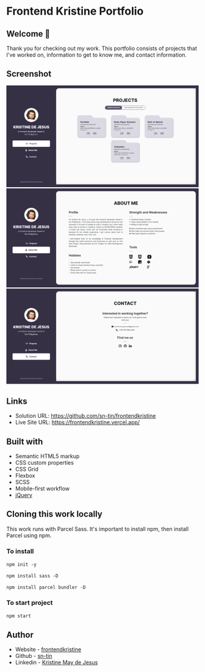 # Frontend Kristine Portfolio
## Welcome 👋
Thank you for checking out my work. This portfolio consists of projects that I've worked on, information to get to know me, and contact information. 

## Screenshot
![Projects Page](screenshots/project-page.png)
![About Me Page](screenshots/about-me-page.png)
![Contact Page](screenshots/contact-page.png)

## Links
- Solution URL: https://github.com/sn-tin/frontendkristine
- Live Site URL: https://frontendkristine.vercel.app/

## Built with
- Semantic HTML5 markup
- CSS custom properties
- CSS Grid
- Flexbox
- SCSS
- Mobile-first workflow
- [jQuery](https://jquery.com/)

## Cloning this work locally
This work runs with Parcel Sass. It's important to install npm, then install Parcel using npm.

### To install
```
npm init -y
```
```
npm install sass -D 
```
```
npm install parcel bundler -D
```
### To start project
```
npm start
```

## Author
- Website - [frontendkristine](https://frontendkristine.vercel.app/)
- Github - [sn-tin](https://github.com/sn-tin)
- Linkedin - [Kristine May de Jesus](www.linkedin.com/in/kristine-may-de-jesus)

